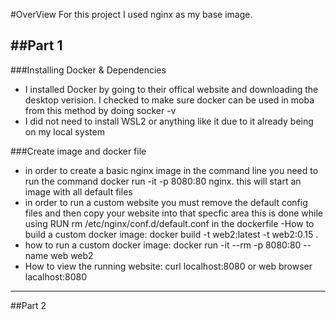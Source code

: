 #OverView
For this project I used nginx as my base image.

##Part 1
---
###Installing Docker & Dependencies
- I installed Docker by going to their offical website and downloading the desktop verision. I checked to make sure docker can be used in moba from this method by doing socker -v 
- I did not need to install WSL2 or anything like it due to it already being on my local system 

###Create image and docker file
- in order to create a basic nginx image in the command line you need to run the command docker run -it -p 8080:80 nginx. this will start an image with all default files 
- in order to run a custom website you must remove the default config files and then copy your website into that specfic area this is done while using RUN rm /etc/nginx/conf.d/default.conf in the dockerfile
-How to build a custom docker image: docker build -t web2:latest -t web2:0.15 .
- how to run a custom docker image: docker run -it --rm -p 8080:80 --name web web2
- How to view the running website: curl localhost:8080 or web browser lacalhost:8080
---
##Part 2

###